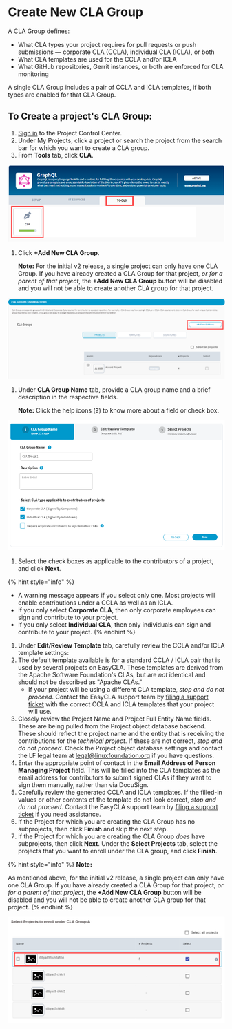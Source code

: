 # Create New CLA Group

A CLA Group defines:

* What CLA types your project requires for pull requests or push submissions — corporate CLA \(CCLA\), individual CLA \(ICLA\), or both
* What CLA templates are used for the CCLA and/or ICLA
* What GitHub repositories, Gerrit instances, or both are enforced for CLA monitoring

A single CLA Group includes a pair of CCLA and ICLA templates, if both types are enabled for that CLA Group.

## To Create a project's CLA Group:

1. [Sign in](sign-in-to-project-control-center.md) to the Project Control Center.
2. Under My Projects, click a project or search the project from the search bar for which you want to create a CLA group.
3. From **Tools** tab, click **CLA**.

![](../../.gitbook/assets/tools-tab.png)

1. Click **+Add New CLA Group**.  

   **Note:** For the initial v2 release, a single project can only have one CLA Group. If you have already created a CLA Group for that project, _or for a parent of that project_, the **+Add New CLA Group** button will be disabled and you will not be able to create another CLA group for that project.

![Add New CLA Group](../../.gitbook/assets/add-new-cla-group%20%281%29.png)

1. Under **CLA Group Name** tab, provide a CLA group name and a brief description in the respective fields.  

   **Note:** Click the help icons \(**?**\) to know more about a field or check box.

![](../../.gitbook/assets/cla-group-name%20%281%29.png)

1. Select the check boxes as applicable to the contributors of a project, and click **Next**.

{% hint style="info" %}
* A warning message appears if you select only one. Most projects will enable contributions under a CCLA as well as an ICLA.
* If you only select **Corporate CLA**, then only corporate employees can sign and contribute to your project.
* If you only select **Individual CLA**, then only individuals can sign and contribute to your project.
{% endhint %}

1. Under **Edit/Review Template** tab, carefully review the CCLA and/or ICLA template settings:
2. The default template available is for a standard CCLA / ICLA pair that is used by several projects on EasyCLA. These templates are derived from the Apache Software Foundation's CLAs, but are _not_ identical and should not be described as "Apache CLAs."
   * If your project will be using a different CLA template, _stop and do not proceed_. Contact the EasyCLA support team by [filing a support ticket](https://jira.linuxfoundation.org/plugins/servlet/theme/portal/4/create/143) with the correct CCLA and ICLA templates that your project will use.
3. Closely review the Project Name and Project Full Entity Name fields. These are being pulled from the Project object database backend. These should reflect the project name and the entity that is receiving the contributions for the _technical project_. If these are not correct, _stop and do not proceed_. Check the Project object database settings and contact the LF legal team at legal@linuxfoundation.org if you have questions.
4. Enter the appropriate point of contact in the **Email Address of Person Managing Project** field. This will be filled into the CLA templates as the email address for contributors to submit signed CLAs if they want to sign them manually, rather than via DocuSign.
5. Carefully review the generated CCLA and ICLA templates. If the filled-in values or other contents of the template do not look correct, _stop and do not proceed_. Contact the EasyCLA support team by [filing a support ticket](https://jira.linuxfoundation.org/plugins/servlet/theme/portal/4/create/143) if you need assistance.
6. If the Project for which you are creating the CLA Group has no subprojects, then click **Finish** and skip the next step.
7. If the Project for which you are creating the CLA Group _does_ have subprojects, then click **Next**. Under the **Select Projects** tab, select the projects that you want to enroll under the CLA group, and click **Finish**.

{% hint style="info" %}
**Note:**

As mentioned above, for the initial v2 release, a single project can only have one CLA Group. If you have already created a CLA Group for that project, _or for a parent of that project_, the **+Add New CLA Group** button will be disabled and you will not be able to create another CLA group for that project.
{% endhint %}

![Creating CLA group at project-group level](../../.gitbook/assets/select-projects.png)

